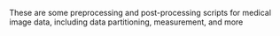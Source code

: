 These are some preprocessing and post-processing scripts for medical image data, including data partitioning, measurement, and more
